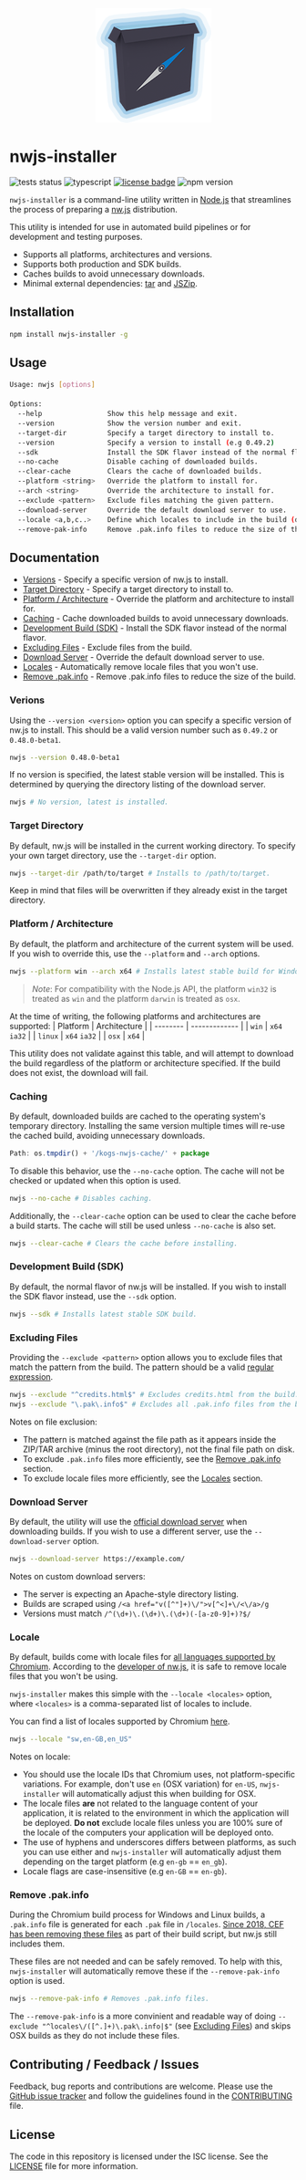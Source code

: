 <p align="center"><img src="docs/nwjs-installer-logo.png"/></p>

# nwjs-installer
![tests status](https://github.com/Kruithne/kogs-nwjs/actions/workflows/github-actions-test.yml/badge.svg) ![typescript](https://img.shields.io/badge/language-typescript-blue) [![license badge](https://img.shields.io/github/license/Kruithne/kogs-nwjs?color=blue)](LICENSE) ![npm version](https://img.shields.io/npm/v/nwjs-installer?color=blue)

`nwjs-installer` is a command-line utility written in [Node.js](https://nodejs.org/) that streamlines the process of preparing a [nw.js](https://nwjs.io/) distribution.

This utility is intended for use in automated build pipelines or for development and testing purposes.

- Supports all platforms, architectures and versions.
- Supports both production and SDK builds.
- Caches builds to avoid unnecessary downloads.
- Minimal external dependencies: [tar](https://www.npmjs.com/package/tar) and [JSZip](https://www.npmjs.com/package/jszip).

## Installation
```bash
npm install nwjs-installer -g
```

## Usage
```bash
Usage: nwjs [options]

Options:
  --help                Show this help message and exit.
  --version             Show the version number and exit.
  --target-dir          Specify a target directory to install to.
  --version             Specify a version to install (e.g 0.49.2)
  --sdk                 Install the SDK flavor instead of the normal flavor.
  --no-cache            Disable caching of downloaded builds.
  --clear-cache         Clears the cache of downloaded builds.
  --platform <string>   Override the platform to install for.
  --arch <string>       Override the architecture to install for.
  --exclude <pattern>   Exclude files matching the given pattern.
  --download-server     Override the default download server to use.
  --locale <a,b,c..>    Define which locales to include in the build (defaults: all).
  --remove-pak-info     Remove .pak.info files to reduce the size of the build.
```

## Documentation

- [Versions](#versions) - Specify a specific version of nw.js to install.
- [Target Directory](#target-directory) - Specify a target directory to install to.
- [Platform / Architecture](#platform--architecture) - Override the platform and architecture to install for.
- [Caching](#caching) - Cache downloaded builds to avoid unnecessary downloads.
- [Development Build (SDK)](#development-build-sdk) - Install the SDK flavor instead of the normal flavor.
- [Excluding Files](#excluding-files) - Exclude files from the build.
- [Download Server](#download-server) - Override the default download server to use.
- [Locales](#locale) - Automatically remove locale files that you won't use.
- [Remove .pak.info](#remove-pakinfo) - Remove .pak.info files to reduce the size of the build.

### Verions

Using the `--version <version>` option you can specify a specific version of nw.js to install. This should be a valid version number such as `0.49.2` or `0.48.0-beta1`.

```bash
nwjs --version 0.48.0-beta1
```
If no version is specified, the latest stable version will be installed. This is determined by querying the directory listing of the download server.

```bash
nwjs # No version, latest is installed.
```

### Target Directory

By default, nw.js will be installed in the current working directory. To specify your own target directory, use the `--target-dir` option.

```bash
nwjs --target-dir /path/to/target # Installs to /path/to/target.
```
Keep in mind that files will be overwritten if they already exist in the target directory.

### Platform / Architecture

By default, the platform and architecture of the current system will be used. If you wish to override this, use the `--platform` and `--arch` options.

```bash
nwjs --platform win --arch x64 # Installs latest stable build for Windows x64.
```

> *Note*: For compatibility with the Node.js API, the platform `win32` is treated as `win` and the platform `darwin` is treated as `osx`.

At the time of writing, the following platforms and architectures are supported:
| Platform | Architecture  |
| -------- | ------------- |
| `win`    | `x64`  `ia32` |
| `linux`  | `x64`  `ia32` |
| `osx`    | `x64`         |

This utility does not validate against this table, and will attempt to download the build regardless of the platform or architecture specified. If the build does not exist, the download will fail.

### Caching

By default, downloaded builds are cached to the operating system's temporary directory. Installing the same version multiple times will re-use the cached build, avoiding unnecessary downloads.

```js
Path: os.tmpdir() + '/kogs-nwjs-cache/' + package
```

To disable this behavior, use the `--no-cache` option. The cache will not be checked or updated when this option is used.

```bash
nwjs --no-cache # Disables caching.
```

Additionally, the `--clear-cache` option can be used to clear the cache before a build starts. The cache will still be used unless `--no-cache` is also set.

```bash
nwjs --clear-cache # Clears the cache before installing.
```

### Development Build (SDK)

By default, the normal flavor of nw.js will be installed. If you wish to install the SDK flavor instead, use the `--sdk` option.

```bash
nwjs --sdk # Installs latest stable SDK build.
```

### Excluding Files

Providing the `--exclude <pattern>` option allows you to exclude files that match the pattern from the build. The pattern should be a valid [regular expression](https://developer.mozilla.org/en-US/docs/Web/JavaScript/Guide/Regular_Expressions).

```bash
nwjs --exclude "^credits.html$" # Excludes credits.html from the build.
nwjs --exclude "\.pak\.info$" # Excludes all .pak.info files from the build.
```

Notes on file exclusion:
- The pattern is matched against the file path as it appears inside the ZIP/TAR archive (minus the root directory), not the final file path on disk.
- To exclude `.pak.info` files more efficiently, see the [Remove .pak.info](#remove-pakinfo) section.
- To exclude locale files more efficiently, see the [Locales](#locale) section.

### Download Server

By default, the utility will use the [official download server](https://dl.nwjs.io/) when downloading builds. If you wish to use a different server, use the `--download-server` option.

```bash
nwjs --download-server https://example.com/
```

Notes on custom download servers:
- The server is expecting an Apache-style directory listing.
- Builds are scraped using `/<a href="v([^"]+)\/">v[^<]+\/<\/a>/g`
- Versions must match `/^(\d+)\.(\d+)\.(\d+)(-[a-z0-9]+)?$/`

### Locale

By default, builds come with locale files for [all languages supported by Chromium](https://chromium.googlesource.com/chromium/src/build/config/+/refs/heads/main/locales.gni). According to the [developer of nw.js](https://github.com/nwjs/nw.js/issues/2244#issuecomment-379977958), it is safe to remove locale files that you won't be using.

`nwjs-installer` makes this simple with the `--locale <locales>` option, where `<locales>` is a comma-separated list of locales to include.

You can find a list of locales supported by Chromium [here](https://chromium.googlesource.com/chromium/src/build/config/+/refs/heads/main/locales.gni).

```bash
nwjs --locale "sw,en-GB,en_US"
```

Notes on locale:
- You should use the locale IDs that Chromium uses, not platform-specific variations. For example, don't use `en` (OSX variation) for `en-US`, `nwjs-installer` will automatically adjust this when building for OSX.
- The locale files **are** not related to the language content of your application, it is related to the environment in which the application will be deployed. **Do not** exclude locale files unless you are 100% sure of the locale of the computers your application will be deployed onto.
- The use of hyphens and underscores differs between platforms, as such you can use either and `nwjs-installer` will automatically adjust them depending on the target platform (e.g `en-gb` == `en_gb`).
- Locale flags are case-insensitive (e.g `en-GB` == `en-gb`).

### Remove .pak.info

During the Chromium build process for Windows and Linux builds, a `.pak.info` file is generated for each `.pak` file in `/locales`. [Since 2018, CEF has been removing these files](https://bitbucket.org/chromiumembedded/cef/issues/2375) as part of their build script, but nw.js still includes them.

These files are not needed and can be safely removed. To help with this, `nwjs-installer` will automatically remove these if the `--remove-pak-info` option is used.

```bash
nwjs --remove-pak-info # Removes .pak.info files.
```

The `--remove-pak-info` is a more convinient and readable way of doing `--exclude "^locales\/([^.]+)\.pak\.info|$"` (see [Excluding Files](#excluding-files)) and skips OSX builds as they do not include these files.

## Contributing / Feedback / Issues
Feedback, bug reports and contributions are welcome. Please use the [GitHub issue tracker](https://github.com/Kruithne/kogs-nwjs/issues) and follow the guidelines found in the [CONTRIBUTING](CONTRIBUTING.md) file.

## License
The code in this repository is licensed under the ISC license. See the [LICENSE](LICENSE) file for more information.